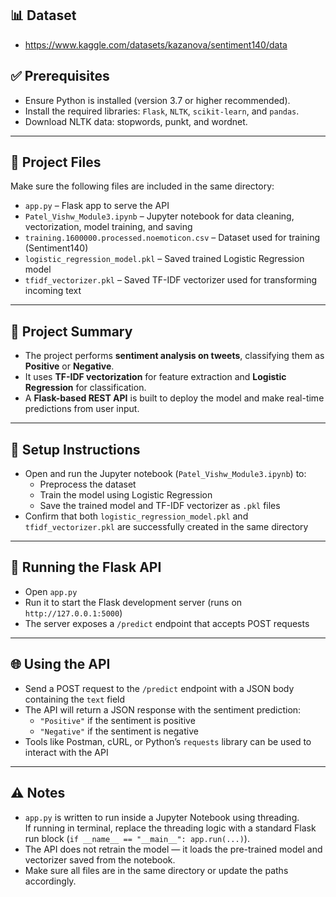## 📊 Dataset

- https://www.kaggle.com/datasets/kazanova/sentiment140/data

## ✅ Prerequisites

- Ensure Python is installed (version 3.7 or higher recommended).
- Install the required libraries: `Flask`, `NLTK`, `scikit-learn`, and `pandas`.
- Download NLTK data: stopwords, punkt, and wordnet.

---

## 📁 Project Files

Make sure the following files are included in the same directory:
- `app.py` – Flask app to serve the API
- `Patel_Vishw_Module3.ipynb` – Jupyter notebook for data cleaning, vectorization, model training, and saving
- `training.1600000.processed.noemoticon.csv` – Dataset used for training (Sentiment140)
- `logistic_regression_model.pkl` – Saved trained Logistic Regression model
- `tfidf_vectorizer.pkl` – Saved TF-IDF vectorizer used for transforming incoming text

---

## 🧠 Project Summary

- The project performs **sentiment analysis on tweets**, classifying them as **Positive** or **Negative**.
- It uses **TF-IDF vectorization** for feature extraction and **Logistic Regression** for classification.
- A **Flask-based REST API** is built to deploy the model and make real-time predictions from user input.

---

## 🔧 Setup Instructions

- Open and run the Jupyter notebook (`Patel_Vishw_Module3.ipynb`) to:
  - Preprocess the dataset
  - Train the model using Logistic Regression
  - Save the trained model and TF-IDF vectorizer as `.pkl` files
- Confirm that both `logistic_regression_model.pkl` and `tfidf_vectorizer.pkl` are successfully created in the same directory

---

## 🚀 Running the Flask API

- Open `app.py`
- Run it to start the Flask development server (runs on `http://127.0.0.1:5000`)
- The server exposes a `/predict` endpoint that accepts POST requests

---

## 🌐 Using the API

- Send a POST request to the `/predict` endpoint with a JSON body containing the `text` field
- The API will return a JSON response with the sentiment prediction:
  - `"Positive"` if the sentiment is positive
  - `"Negative"` if the sentiment is negative
- Tools like Postman, cURL, or Python’s `requests` library can be used to interact with the API

---

## ⚠️ Notes

- `app.py` is written to run inside a Jupyter Notebook using threading.  
  If running in terminal, replace the threading logic with a standard Flask run block (`if __name__ == "__main__": app.run(...)`).
- The API does not retrain the model — it loads the pre-trained model and vectorizer saved from the notebook.
- Make sure all files are in the same directory or update the paths accordingly.

